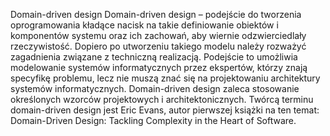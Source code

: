 Domain-driven design
Domain-driven design – podejście do tworzenia oprogramowania kładące nacisk na takie definiowanie obiektów i komponentów systemu oraz ich zachowań, aby wiernie odzwierciedlały rzeczywistość. Dopiero po utworzeniu takiego modelu należy rozważyć zagadnienia związane z techniczną realizacją. Podejście to umożliwia modelowanie systemów informatycznych przez ekspertów, którzy znają specyfikę problemu, lecz nie muszą znać się na projektowaniu architektury systemów informatycznych. Domain-driven design zaleca stosowanie określonych wzorców projektowych i architektonicznych. Twórcą terminu domain-driven design jest Eric Evans, autor pierwszej książki na ten temat: Domain-Driven Design: Tackling Complexity in the Heart of Software.